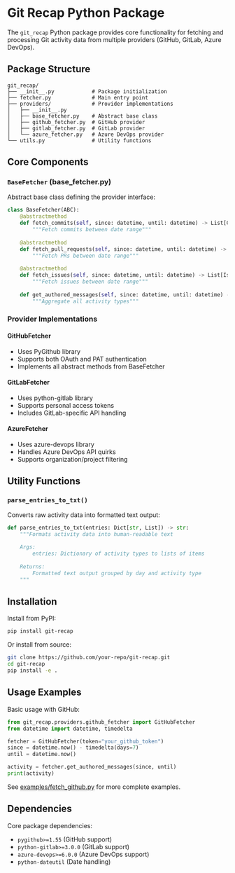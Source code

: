 
# Git Recap Python Package

The `git_recap` Python package provides core functionality for fetching and processing Git activity data from multiple providers (GitHub, GitLab, Azure DevOps).

## Package Structure

```
git_recap/
├── __init__.py            # Package initialization
├── fetcher.py             # Main entry point
├── providers/             # Provider implementations
│   ├── __init__.py
│   ├── base_fetcher.py    # Abstract base class
│   ├── github_fetcher.py  # GitHub provider
│   ├── gitlab_fetcher.py  # GitLab provider
│   └── azure_fetcher.py   # Azure DevOps provider
└── utils.py               # Utility functions
```

## Core Components

### `BaseFetcher` (base_fetcher.py)
Abstract base class defining the provider interface:

```python
class BaseFetcher(ABC):
    @abstractmethod
    def fetch_commits(self, since: datetime, until: datetime) -> List[Commit]:
        """Fetch commits between date range"""
    
    @abstractmethod
    def fetch_pull_requests(self, since: datetime, until: datetime) -> List[PullRequest]:
        """Fetch PRs between date range"""
    
    @abstractmethod
    def fetch_issues(self, since: datetime, until: datetime) -> List[Issue]:
        """Fetch issues between date range"""
    
    def get_authored_messages(self, since: datetime, until: datetime) -> Dict[str, List]:
        """Aggregate all activity types"""
```

### Provider Implementations

#### GitHubFetcher
- Uses PyGithub library
- Supports both OAuth and PAT authentication
- Implements all abstract methods from BaseFetcher

#### GitLabFetcher  
- Uses python-gitlab library
- Supports personal access tokens
- Includes GitLab-specific API handling

#### AzureFetcher
- Uses azure-devops library
- Handles Azure DevOps API quirks
- Supports organization/project filtering

## Utility Functions

### `parse_entries_to_txt()`
Converts raw activity data into formatted text output:

```python
def parse_entries_to_txt(entries: Dict[str, List]) -> str:
    """Formats activity data into human-readable text
    
    Args:
        entries: Dictionary of activity types to lists of items
        
    Returns:
        Formatted text output grouped by day and activity type
    """
```

## Installation

Install from PyPI:

```bash
pip install git-recap
```

Or install from source:

```bash
git clone https://github.com/your-repo/git-recap.git
cd git-recap
pip install -e .
```

## Usage Examples

Basic usage with GitHub:

```python
from git_recap.providers.github_fetcher import GitHubFetcher
from datetime import datetime, timedelta

fetcher = GitHubFetcher(token="your_github_token")
since = datetime.now() - timedelta(days=7)
until = datetime.now()

activity = fetcher.get_authored_messages(since, until)
print(activity)
```

See [examples/fetch_github.py](examples/fetch_github.py) for more complete examples.

## Dependencies

Core package dependencies:
- `pygithub>=1.55` (GitHub support)
- `python-gitlab>=3.0.0` (GitLab support)  
- `azure-devops>=6.0.0` (Azure DevOps support)
- `python-dateutil` (Date handling)